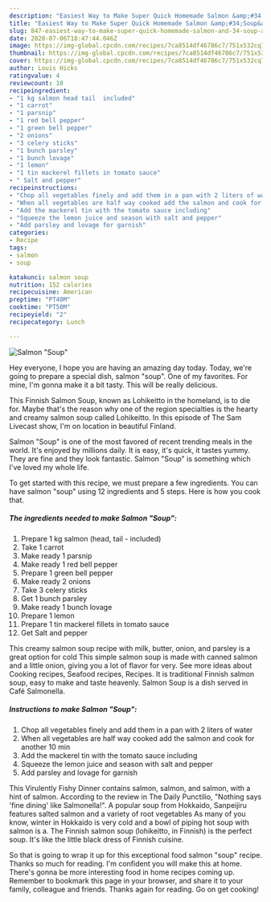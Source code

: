 ```yaml
---
description: "Easiest Way to Make Super Quick Homemade Salmon &amp;#34;Soup&amp;#34;"
title: "Easiest Way to Make Super Quick Homemade Salmon &amp;#34;Soup&amp;#34;"
slug: 847-easiest-way-to-make-super-quick-homemade-salmon-and-34-soup-and-34
date: 2020-07-06T18:47:44.046Z
image: https://img-global.cpcdn.com/recipes/7ca8514df46786c7/751x532cq70/salmon-soup-recipe-main-photo.jpg
thumbnail: https://img-global.cpcdn.com/recipes/7ca8514df46786c7/751x532cq70/salmon-soup-recipe-main-photo.jpg
cover: https://img-global.cpcdn.com/recipes/7ca8514df46786c7/751x532cq70/salmon-soup-recipe-main-photo.jpg
author: Louis Hicks
ratingvalue: 4
reviewcount: 10
recipeingredient:
- "1 kg salmon head tail  included"
- "1 carrot"
- "1 parsnip"
- "1 red bell pepper"
- "1 green bell pepper"
- "2 onions"
- "3 celery sticks"
- "1 bunch parsley"
- "1 bunch lovage"
- "1 lemon"
- "1 tin mackerel fillets in tomato sauce"
- " Salt and pepper"
recipeinstructions:
- "Chop all vegetables finely and add them in a pan with 2 liters of water"
- "When all vegetables are half way cooked add the salmon and cook for another 10 min"
- "Add the mackerel tin with the tomato sauce including"
- "Squeeze the lemon juice and season with salt and pepper"
- "Add parsley and lovage for garnish"
categories:
- Recipe
tags:
- salmon
- soup

katakunci: salmon soup 
nutrition: 152 calories
recipecuisine: American
preptime: "PT40M"
cooktime: "PT50M"
recipeyield: "2"
recipecategory: Lunch

---
```



![Salmon &#34;Soup&#34;](https://img-global.cpcdn.com/recipes/7ca8514df46786c7/751x532cq70/salmon-soup-recipe-main-photo.jpg)

Hey everyone, I hope you are having an amazing day today. Today, we're going to prepare a special dish, salmon &#34;soup&#34;. One of my favorites. For mine, I'm gonna make it a bit tasty. This will be really delicious.

This Finnish Salmon Soup, known as Lohikeitto in the homeland, is to die for. Maybe that&#39;s the reason why one of the region specialties is the hearty and creamy salmon soup called Lohikeitto. In this episode of The Sam Livecast show, I&#39;m on location in beautiful Finland.

Salmon &#34;Soup&#34; is one of the most favored of recent trending meals in the world. It's enjoyed by millions daily. It is easy, it's quick, it tastes yummy. They are fine and they look fantastic. Salmon &#34;Soup&#34; is something which I've loved my whole life.


To get started with this recipe, we must prepare a few ingredients. You can have salmon &#34;soup&#34; using 12 ingredients and 5 steps. Here is how you cook that.

<!--inarticleads1-->

##### The ingredients needed to make Salmon &#34;Soup&#34;:

1. Prepare 1 kg salmon (head, tail - included)
1. Take 1 carrot
1. Make ready 1 parsnip
1. Make ready 1 red bell pepper
1. Prepare 1 green bell pepper
1. Make ready 2 onions
1. Take 3 celery sticks
1. Get 1 bunch parsley
1. Make ready 1 bunch lovage
1. Prepare 1 lemon
1. Prepare 1 tin mackerel fillets in tomato sauce
1. Get  Salt and pepper


This creamy salmon soup recipe with milk, butter, onion, and parsley is a great option for cold This simple salmon soup is made with canned salmon and a little onion, giving you a lot of flavor for very. See more ideas about Cooking recipes, Seafood recipes, Recipes. It is traditional Finnish salmon soup, easy to make and taste heavenly. Salmon Soup is a dish served in Café Salmonella. 

<!--inarticleads2-->

##### Instructions to make Salmon &#34;Soup&#34;:

1. Chop all vegetables finely and add them in a pan with 2 liters of water
1. When all vegetables are half way cooked add the salmon and cook for another 10 min
1. Add the mackerel tin with the tomato sauce including
1. Squeeze the lemon juice and season with salt and pepper
1. Add parsley and lovage for garnish


This Virulently Fishy Dinner contains salmon, salmon, and salmon, with a hint of salmon. According to the review in The Daily Punctilio, &#34;Nothing says &#39;fine dining&#39; like Salmonella!&#34;. A popular soup from Hokkaido, Sanpeijiru features salted salmon and a variety of root vegetables As many of you know, winter in Hokkaido is very cold and a bowl of piping hot soup with salmon is a. The Finnish salmon soup (lohikeitto, in Finnish) is the perfect soup. It&#39;s like the little black dress of Finnish cuisine. 

So that is going to wrap it up for this exceptional food salmon &#34;soup&#34; recipe. Thanks so much for reading. I'm confident you will make this at home. There's gonna be more interesting food in home recipes coming up. Remember to bookmark this page in your browser, and share it to your family, colleague and friends. Thanks again for reading. Go on get cooking!
